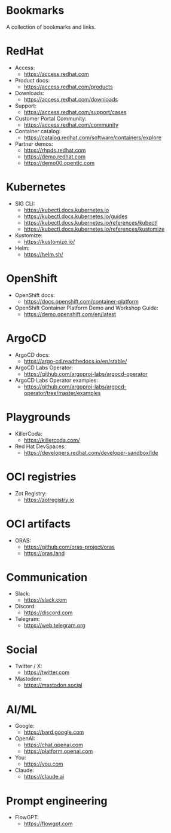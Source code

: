 # Bookmarks
A collection of bookmarks and links.

# RedHat

- Access:
    - https://access.redhat.com
- Product docs:
    - https://access.redhat.com/products
- Downloads:
    - https://access.redhat.com/downloads
- Support:
    - https://access.redhat.com/support/cases
- Customer Portal Community:
    - https://access.redhat.com/community
- Container catalog:
    - https://catalog.redhat.com/software/containers/explore
- Partner demos:
    - https://rhpds.redhat.com
    - https://demo.redhat.com
    - https://demo00.opentlc.com

# Kubernetes

- SIG CLI:
    - https://kubectl.docs.kubernetes.io
    - https://kubectl.docs.kubernetes.io/guides
    - https://kubectl.docs.kubernetes.io/references/kubectl
    - https://kubectl.docs.kubernetes.io/references/kustomize
- Kustomize:
    - https://kustomize.io/
- Helm:
    - https://helm.sh/

# OpenShift

- OpenShift docs:
    - https://docs.openshift.com/container-platform
- OpenShift Container Platform Demo and Workshop Guide:
    - https://demo.openshift.com/en/latest

# ArgoCD

- ArgoCD docs:
    - https://argo-cd.readthedocs.io/en/stable/
- ArgoCD Labs Operator:
    - https://github.com/argoproj-labs/argocd-operator
- ArgoCD Labs Operator examples:
    - https://github.com/argoproj-labs/argocd-operator/tree/master/examples

# Playgrounds

- KillerCoda:
    - https://killercoda.com/
- Red Hat DevSpaces:
    - https://developers.redhat.com/developer-sandbox/ide

# OCI registries

- Zot Registry:
    - https://zotregistry.io

# OCI artifacts

- ORAS:
    - https://github.com/oras-project/oras
    - https://oras.land

# Communication

- Slack:
    - https://slack.com
- Discord:
    - https://discord.com
- Telegram:
    - https://web.telegram.org

# Social

- Twitter / X:
    - https://twitter.com
- Mastodon:
    - https://mastodon.social

# AI/ML

- Google:
    - https://bard.google.com
- OpenAI:
    - https://chat.openai.com
    - https://platform.openai.com
- You:
    - https://you.com
- Claude:
    - https://claude.ai

# Prompt engineering

- FlowGPT:
    - https://flowgpt.com
